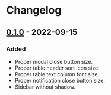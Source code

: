 # Changelog

## [0.1.0] - 2022-09-15

### Added

- Proper modal close button size.
- Proper table header sort icon size.
- Proper table text column font size.
- Proper notification close button size.
- Sidebar without shadow.

[0.1.0]: https://github.com/zepfietje/filament-polish/releases/tag/0.1.0
